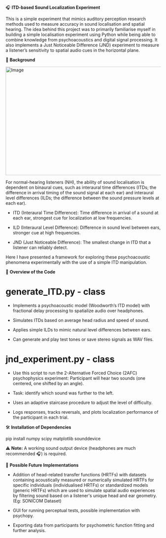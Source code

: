 🎧 **ITD-based Sound Localization Experiment**

This is a simple experiment that mimics auditory perception research methods used to measure accuracy in sound localisation and spatial hearing. The idea behind this project was to primarily familiarise myself in building a simple localisation experiment using Python while being able to combine knowledge from psychoacoustics and digital signal processing. It also implements a Just Noticeable Difference (JND) experiment to measure a listener’s sensitivity to spatial audio cues in the horizontal plane. 

🧠 **Background**

<img width="850" height="352" alt="Image" src="https://github.com/user-attachments/assets/5475cac6-a1d3-4701-9abf-598dbb6f1309" />

For normal-hearing listeners (NH), the ability of sound localisation is dependent on binaural cues, such as interaural time differences (ITDs; the difference in arrival timing of the sound signal at each ear) and interaural level differences (ILDs; the difference between the sound pressure levels at each ear). 

* ITD (Interaural Time Difference):
    Time difference in arrival of a sound at each ear, strongest cue for localization at low frequencies.

* ILD (Interaural Level Difference):
    Difference in sound level between ears, stronger cue at high frequencies.

* JND (Just Noticeable Difference):
    The smallest change in ITD that a listener can reliably detect.

Here I have presented a framework for exploring these psychoacoustic phenomena experimentally with the use of a simple ITD manipulation.

📖 **Overview of the Code**

# generate_ITD.py - class

* Implements a psychoacoustic model (Woodworth’s ITD model) with fractional delay processing to spatialize audio over headphones.

* Simulates ITDs based on average head radius and speed of sound. 

* Applies simple ILDs to mimic natural level differences between ears.

* Can generate and play test tones or save stereo signals as WAV files.


# jnd_experiment.py - class

* Use this script to run the 2-Alternative Forced Choice (2AFC) psychophysics experiment:
    Participant will hear two sounds (one centered, one shifted by an angle).

* Task: identify which sound was further to the left.

* Uses an adaptive staircase procedure to adjust the level of difficulty.

* Logs responses, tracks reversals, and plots localization performance of the participant in each trial.


🛠️ **Installation of Dependencies**

pip install numpy scipy matplotlib sounddevice

⚠️ **Note:**
A working sound output device (headphones are much recommended 🎧) is required.


💭 **Possible Future Implementations**

* Addition of head-related transfer functions (HRTFs) with datasets containing acoustically measured or numerically simulated HRTFs for specific individuals (individualised HRTFs) or standardized models (generic HRTFs) which are used to simulate spatial audio experiences by filtering sound based on a listener's unique head and ear geometry. (Eg: SONICOM Dataset)
  
* GUI for running perceptual tests, possible implementation with psychopy.
  
* Exporting data from participants for psychometric function fitting and further analysis.




